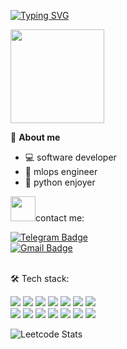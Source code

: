 [![Typing SVG](https://readme-typing-svg.herokuapp.com?color=DCDCDC&lines=Hi+there,+I'm+Alex)](https://git.io/typing-svg)

<div id="header" align="left">
  <img src="https://media4.giphy.com/media/zOvBKUUEERdNm/giphy.gif" width="150"/>
</div>

📍 **About me**
- 💻 software developer
- 🤖 mlops engineer 
- 🐍 python enjoyer


<img src="https://media.giphy.com/media/VgCDAzcKvsR6OM0uWg/giphy.gif" width="40">contact me:

  <a href="https://t.me/alexdev1101">
    <img src="https://img.shields.io/badge/Telegram-343434?logo=Telegram&logoColor=blue" alt="Telegram Badge"/>
  </a>
  <br>
  <a href="mailto:alexrazumovskii11@gmail.com">
    <img src="https://img.shields.io/badge/Gmail-343434?logo=gmail&logoColor=red" alt="Gmail Badge"/>
  </a>
  <br>
  </br>

🛠 Tech stack:

<img src="https://img.shields.io/badge/Python-343434?logo=Python&logoColor=blue" /> <img src="https://img.shields.io/badge/FastAPI-343434?logo=FastAPI&logoColor=green" /> <img src="https://img.shields.io/badge/Aiohttp-343434?logo=aiohttp&logoColor=blue" /> <img src="https://img.shields.io/badge/PostgreSQL-343434?logo=PostgreSQL&logoColor=black" /> <img src="https://img.shields.io/badge/Oracle-343434?logo=Oracle&logoColor=orange" /> <img src="https://img.shields.io/badge/MySQL-343434?logo=MySQL&logoColor=black" /> <img src="https://img.shields.io/badge/Redis-343434?logo=Redis&logoColor=red" /> <br> <img src="https://img.shields.io/badge/Celery-343434?logo=Celery&logoColor=green" /> <img src="https://img.shields.io/badge/Docker-343434?logo=Docker&logoColor=blue" /> <img src="https://img.shields.io/badge/Nginx-343434?logo=NGINX&logoColor=black" /> <img src="https://img.shields.io/badge/Linux-343434?logo=Linux&logoColor=black" /> <img src="https://img.shields.io/badge/mac%20os-343434?logo=apple&logoColor=black" /> <img src="https://img.shields.io/badge/JWT-343434?logo=json-web-tokens&logoColor=black" /> <img src="https://img.shields.io/badge/Swagger-343434?logo=Swagger&logoColor=green" />

![Leetcode Stats](https://leetcard.jacoblin.cool/k1kku?theme=dark)
